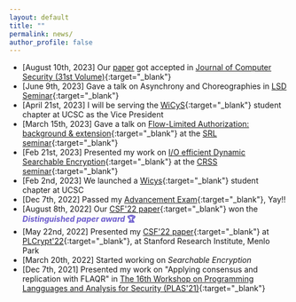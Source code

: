```yaml
---
layout: default
title: ""
permalink: news/
author_profile: false
---
```


  - [August 10th, 2023] Our [paper]() got accepted in [Journal of Computer Security (31st Volume)](https://content.iospress.com/journals/journal-of-computer-security/Pre-press/Pre-press){:target="_blank"}
- [June 9th, 2023] Gave a talk on Asynchrony and Choreographies in [LSD Seminar](https://lsd.ucsc.edu/lsd-seminar/2023sp/){:target="_blank"} 
- [April 21st, 2023] I will be serving the [WiCyS](https://www.wicys.org){:target="_blank"}  student chapter at UCSC as the Vice President 
- [March 15th, 2023] Gave a talk on [Flow-Limited Authorization: background & extension](https://docs.google.com/presentation/d/1epIaJiqbhezyXvnGHIKzhwG2LjHI2nd890l80ZUFb1s/edit?usp=sharing){:target="_blank"} at the [SRL seminar](https://srl-ucsc.github.io/seminar.html){:target="_blank"}
- [Feb 21st, 2023] Presented my work on [I/O efficient Dynamic Searchable Encryption](https://docs.google.com/presentation/d/1rw87pD4Vkdf7edMQcm2d8QI8rISmC26kgZQC0z-jy7Y/edit?usp=sharing){:target="_blank"} at the [CRSS seminar](https://www.ssrc.ucsc.edu/seminars.html){:target="_blank"} 
- [Feb 2nd, 2023] We launched a [Wicys](https://www.wicys.org){:target="_blank"} student chapter at UCSC 
- [Dec 7th, 2022] Passed my [Advancement Exam](https://calendar.ucsc.edu/event/advancement_p_mondal_ce_-_making_distributed_systems_trustless){:target="_blank"}, Yay!! 
- [August 8th, 2022] Our [CSF'22 paper](https://ieeexplore.ieee.org/document/9919637){:target="_blank"} won the <b><font color="SlateBlue"> <i> Distinguished paper award </i> 🏆 </font></b> 
- [May 22nd, 2022]  Presented my [CSF'22 paper](https://ieeexplore.ieee.org/document/9919637){:target="_blank"} at [PLCrypt'22](https://andrewcmyers.github.io/plcrypt/){:target="_blank"}, at Stanford Research Institute, Menlo Park 
 - [March 20th, 2022] Started working on <i>Searchable Encryption</i>
 - [Dec 7th, 2021] Presented my work on "Applying consensus and replication with FLAQR" in [The 16th Workshop on Programming Langguages and Analysis for Security (PLAS'21)](https://plas21.software.imdea.org){:target="_blank"}
